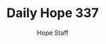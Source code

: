 ---
image: /assets/img/daily-hope-default-artwork.png
title: Daily Hope 337
number: 337
categories:
  - Daily Hope
author: Hope Staff
notes: Daily Hope 337
embed: >-
  <iframe style="border-radius:12px" src="https://open.spotify.com/embed/episode/3BOD8Czk4cve0lfj9hmpHo?utm_source=generator" width="100%" height="352" frameBorder="0" allowfullscreen="" allow="autoplay; clipboard-write; encrypted-media; fullscreen; picture-in-picture" loading="lazy"></iframe>
---